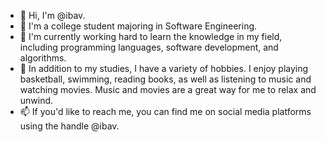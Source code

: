 - 👋 Hi, I'm @ibav.
- 👀 I'm a college student majoring in Software Engineering.
- 🌱 I'm currently working hard to learn the knowledge in my field, including programming languages, software development, and algorithms.
- 💞️ In addition to my studies, I have a variety of hobbies. I enjoy playing basketball, swimming, reading books, as well as listening to music and watching movies. Music and movies are a great way for me to relax and unwind.
- 📫 If you'd like to reach me, you can find me on social media platforms using the handle @ibav.

<!---
ibav/ibav is a ✨ special ✨ repository because its `README.md` (this file) appears on your GitHub profile.
You can click the Preview link to take a look at your changes.
--->
